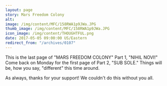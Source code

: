 ```yaml
---
layout: page
story: Mars Freedom Colony
alt:
image: /img/content/MFC/158RWA1p9JWa.JPG
thumb_image: /img/content/MFC/158RWA1p9JWa.JPG
icon_image: /img/content/THOUGHTFUL.png
date: 2017-05-05 09:00:00 US/Eastern
redirect_from: "/archives/0107"
---
```

This is the last page of "MARS FREEDOM COLONY" Part 1, "NIHIL NOVI!" Come back on Monday for the first page of Part 2, "SUB SOLE." Things will be, how you say, "different" this time around.

As always, thanks for your support! We couldn't do this without you all.
